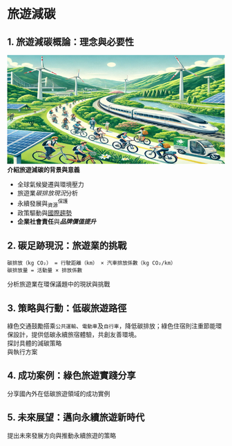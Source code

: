 # 旅遊減碳
## 1. 旅遊減碳概論：理念與必要性
![旅遊減碳示意圖](./Taiwan_Low_Carbon_Travel_800x400.png)\
**介紹旅遊減碳的背景與意義**
- 全球氣候變遷與環境壓力
- 旅遊業*碳排放現況*分析
- 永續發展與<sub>資源</sub><sup>保護</sup>
- 政策驅動與<ins>國際趨勢</ins>
- **企業社會責任**與***品牌價值提升***
## 2. 碳足跡現況：旅遊業的挑戰
```
碳排放（kg CO₂） = 行駛距離（km） × 汽車排放係數（kg CO₂/km）
碳排放量 = 活動量 × 排放係數
```
分析旅遊業在環保議題中的現狀與挑戰
## 3. 策略與行動：低碳旅遊路徑
綠色交通鼓勵搭乘`公共運輸`、`電動車`及`自行車`，降低碳排放；綠色住宿則注重節能環保設計，提供低碳永續旅宿體驗，共創友善環境。\
探討具體的減碳策略\
與執行方案
## 4. 成功案例：綠色旅遊實踐分享
分享國內外在低碳旅遊領域的成功實例
## 5. 未來展望：邁向永續旅遊新時代
提出未來發展方向與推動永續旅遊的策略
